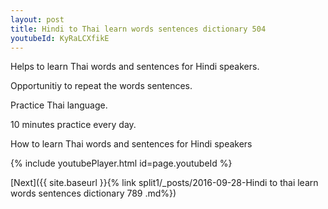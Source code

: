 ```yaml
---
layout: post
title: Hindi to Thai learn words sentences dictionary 504 
youtubeId: KyRaLCXfikE
---
```

 
 
Helps to learn Thai words and sentences for Hindi speakers.

Opportunitiy to repeat the words sentences. 

Practice Thai language. 
 
10 minutes practice every day. 
 
How to learn Thai words and sentences for Hindi speakers 
 
{% include youtubePlayer.html id=page.youtubeId %}
 
 
[Next]({{ site.baseurl }}{% link  split1/_posts/2016-09-28-Hindi to thai learn words sentences dictionary 789 .md%})
 
